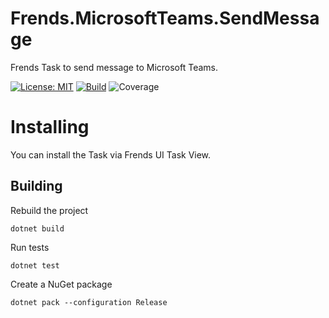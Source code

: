 # Frends.MicrosoftTeams.SendMessage
Frends Task to send message to Microsoft Teams.

[![License: MIT](https://img.shields.io/badge/License-MIT-green.svg)](https://opensource.org/licenses/MIT) 
[![Build](https://github.com/FrendsPlatform/MicrosoftTeams.SendMessage/actions/workflows/SendMessage_build_and_test_on_main.yml/badge.svg)](https://github.com/FrendsPlatform/MicrosoftTeams.SendMessage/actions)
![Coverage](https://app-github-custom-badges.azurewebsites.net/Badge?key=FrendsPlatform/MicrosoftTeams.SendMessage/Frends.MicrosoftTeams.SendMessage|main)

# Installing

You can install the Task via Frends UI Task View.

## Building


Rebuild the project

`dotnet build`

Run tests

`dotnet test`


Create a NuGet package

`dotnet pack --configuration Release`
